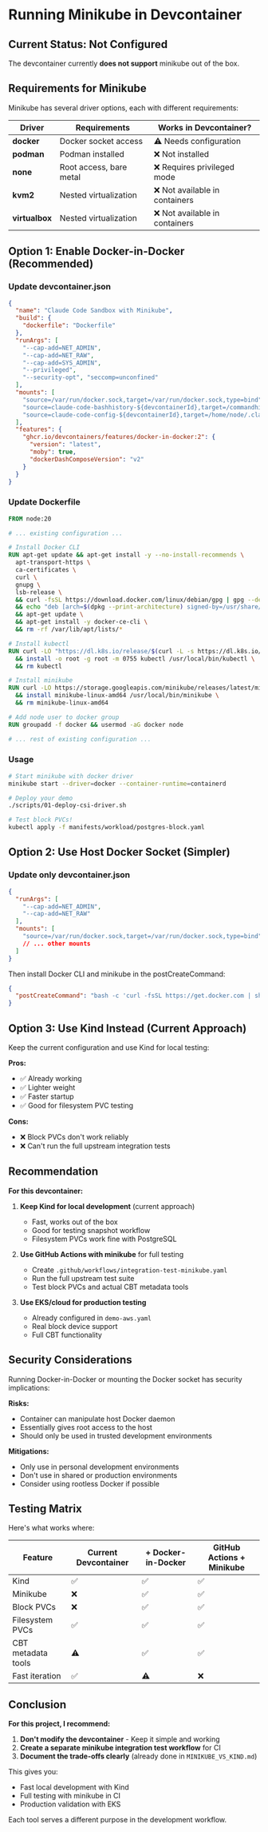 # Running Minikube in Devcontainer

## Current Status: Not Configured

The devcontainer currently **does not support** minikube out of the box.

## Requirements for Minikube

Minikube has several driver options, each with different requirements:

| Driver | Requirements | Works in Devcontainer? |
|--------|--------------|------------------------|
| **docker** | Docker socket access | ⚠️ Needs configuration |
| **podman** | Podman installed | ❌ Not installed |
| **none** | Root access, bare metal | ❌ Requires privileged mode |
| **kvm2** | Nested virtualization | ❌ Not available in containers |
| **virtualbox** | Nested virtualization | ❌ Not available in containers |

## Option 1: Enable Docker-in-Docker (Recommended)

### Update devcontainer.json

```json
{
  "name": "Claude Code Sandbox with Minikube",
  "build": {
    "dockerfile": "Dockerfile"
  },
  "runArgs": [
    "--cap-add=NET_ADMIN",
    "--cap-add=NET_RAW",
    "--cap-add=SYS_ADMIN",
    "--privileged",
    "--security-opt", "seccomp=unconfined"
  ],
  "mounts": [
    "source=/var/run/docker.sock,target=/var/run/docker.sock,type=bind",
    "source=claude-code-bashhistory-${devcontainerId},target=/commandhistory,type=volume",
    "source=claude-code-config-${devcontainerId},target=/home/node/.claude,type=volume"
  ],
  "features": {
    "ghcr.io/devcontainers/features/docker-in-docker:2": {
      "version": "latest",
      "moby": true,
      "dockerDashComposeVersion": "v2"
    }
  }
}
```

### Update Dockerfile

```dockerfile
FROM node:20

# ... existing configuration ...

# Install Docker CLI
RUN apt-get update && apt-get install -y --no-install-recommends \
  apt-transport-https \
  ca-certificates \
  curl \
  gnupg \
  lsb-release \
  && curl -fsSL https://download.docker.com/linux/debian/gpg | gpg --dearmor -o /usr/share/keyrings/docker-archive-keyring.gpg \
  && echo "deb [arch=$(dpkg --print-architecture) signed-by=/usr/share/keyrings/docker-archive-keyring.gpg] https://download.docker.com/linux/debian $(lsb_release -cs) stable" | tee /etc/apt/sources.list.d/docker.list > /dev/null \
  && apt-get update \
  && apt-get install -y docker-ce-cli \
  && rm -rf /var/lib/apt/lists/*

# Install kubectl
RUN curl -LO "https://dl.k8s.io/release/$(curl -L -s https://dl.k8s.io/release/stable.txt)/bin/linux/amd64/kubectl" \
  && install -o root -g root -m 0755 kubectl /usr/local/bin/kubectl \
  && rm kubectl

# Install minikube
RUN curl -LO https://storage.googleapis.com/minikube/releases/latest/minikube-linux-amd64 \
  && install minikube-linux-amd64 /usr/local/bin/minikube \
  && rm minikube-linux-amd64

# Add node user to docker group
RUN groupadd -f docker && usermod -aG docker node

# ... rest of existing configuration ...
```

### Usage

```bash
# Start minikube with docker driver
minikube start --driver=docker --container-runtime=containerd

# Deploy your demo
./scripts/01-deploy-csi-driver.sh

# Test block PVCs!
kubectl apply -f manifests/workload/postgres-block.yaml
```

## Option 2: Use Host Docker Socket (Simpler)

### Update only devcontainer.json

```json
{
  "runArgs": [
    "--cap-add=NET_ADMIN",
    "--cap-add=NET_RAW"
  ],
  "mounts": [
    "source=/var/run/docker.sock,target=/var/run/docker.sock,type=bind",
    // ... other mounts
  ]
}
```

Then install Docker CLI and minikube in the postCreateCommand:

```json
{
  "postCreateCommand": "bash -c 'curl -fsSL https://get.docker.com | sh && curl -LO https://storage.googleapis.com/minikube/releases/latest/minikube-linux-amd64 && sudo install minikube-linux-amd64 /usr/local/bin/minikube && sudo usermod -aG docker node'"
}
```

## Option 3: Use Kind Instead (Current Approach)

Keep the current configuration and use Kind for local testing:

**Pros:**
- ✅ Already working
- ✅ Lighter weight
- ✅ Faster startup
- ✅ Good for filesystem PVC testing

**Cons:**
- ❌ Block PVCs don't work reliably
- ❌ Can't run the full upstream integration tests

## Recommendation

**For this devcontainer:**

1. **Keep Kind for local development** (current approach)
   - Fast, works out of the box
   - Good for testing snapshot workflow
   - Filesystem PVCs work fine with PostgreSQL

2. **Use GitHub Actions with minikube** for full testing
   - Create `.github/workflows/integration-test-minikube.yaml`
   - Run the full upstream test suite
   - Test block PVCs and actual CBT metadata tools

3. **Use EKS/cloud for production testing**
   - Already configured in `demo-aws.yaml`
   - Real block device support
   - Full CBT functionality

## Security Considerations

Running Docker-in-Docker or mounting the Docker socket has security implications:

**Risks:**
- Container can manipulate host Docker daemon
- Essentially gives root access to the host
- Should only be used in trusted development environments

**Mitigations:**
- Only use in personal development environments
- Don't use in shared or production environments
- Consider using rootless Docker if possible

## Testing Matrix

Here's what works where:

| Feature | Current Devcontainer | + Docker-in-Docker | GitHub Actions + Minikube |
|---------|---------------------|--------------------|-----------------------------|
| Kind | ✅ | ✅ | ✅ |
| Minikube | ❌ | ✅ | ✅ |
| Block PVCs | ❌ | ✅ | ✅ |
| Filesystem PVCs | ✅ | ✅ | ✅ |
| CBT metadata tools | ⚠️ | ✅ | ✅ |
| Fast iteration | ✅ | ⚠️ | ❌ |

## Conclusion

**For this project, I recommend:**

1. **Don't modify the devcontainer** - Keep it simple and working
2. **Create a separate minikube integration test workflow** for CI
3. **Document the trade-offs clearly** (already done in `MINIKUBE_VS_KIND.md`)

This gives you:
- Fast local development with Kind
- Full testing with minikube in CI
- Production validation with EKS

Each tool serves a different purpose in the development workflow.
